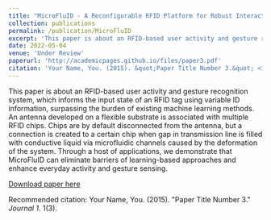 ```yaml
---
title: "MicroFluID - A Reconfigurable RFID Platform for Robust Interaction Sensing Based on Microfluidics"
collection: publications
permalink: /publication/MicroFluID
excerpt: 'This paper is about an RFID-based user activity and gesture recognition system, which informs the input state of an RFID tag using variable ID information, surpassing the burden of existing machine learning methods. An antenna developed on a flexible substrate is associated with multiple RFID chips.'
date: 2022-05-04
venue: 'Under Review'
paperurl: 'http://academicpages.github.io/files/paper3.pdf'
citation: 'Your Name, You. (2015). &quot;Paper Title Number 3.&quot; <i>Journal 1</i>. 1(3).'
---
```

This paper is about an RFID-based user activity and gesture recognition system, which informs the input state of an RFID tag using variable ID information, surpassing the burden of existing machine learning methods. An antenna developed on a flexible substrate is associated with multiple RFID chips. Chips are by default disconnected from the antenna, but a connection is created to a certain chip when gap in transmission line is filled with conductive liquid via microfluidic channels caused by the deformation of the system. Through a host of applications, we demonstrate that MicroFluID can eliminate barriers of learning-based approaches and enhance everyday activity and gesture sensing.

[Download paper here](http://academicpages.github.io/files/paper3.pdf)

Recommended citation: Your Name, You. (2015). "Paper Title Number 3." <i>Journal 1</i>. 1(3).